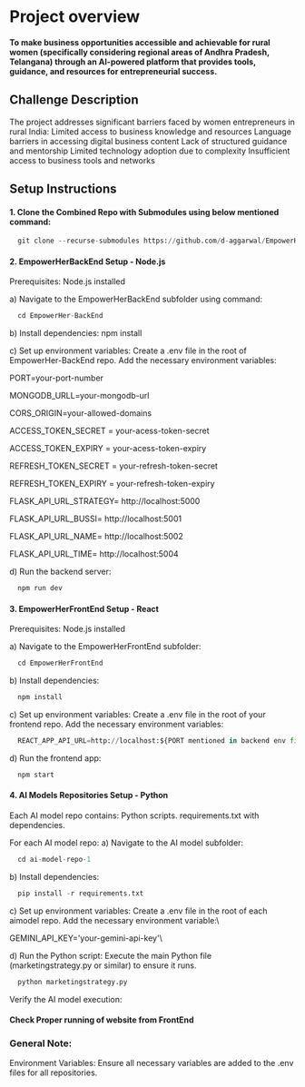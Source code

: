 # Project overview 

#### To make business opportunities accessible and achievable for rural women (specifically considering regional areas of Andhra Pradesh, Telangana) through an AI-powered platform that provides tools, guidance, and resources for entrepreneurial success.


## Challenge Description 

 The project addresses significant barriers faced by women entrepreneurs in rural India:
 Limited access to business knowledge and resources
 Language barriers in accessing digital business content
 Lack of structured guidance and mentorship
 Limited technology adoption due to complexity
 Insufficient access to business tools and networks


## Setup Instructions


#### 1.  Clone the Combined Repo with Submodules using below mentioned command: 
```python
  git clone --recurse-submodules https://github.com/d-aggarwal/EmpowerHer-Combined.git

```

#### 2. EmpowerHerBackEnd Setup - Node.js
  Prerequisites:  Node.js installed


a)  Navigate to the EmpowerHerBackEnd subfolder using command:
```python
  cd EmpowerHer-BackEnd
```

b)  Install dependencies: npm install


c)  Set up environment variables:
  Create a .env file in the root of EmpowerHer-BackEnd repo.
  Add the necessary environment variables:

PORT=your-port-number 

MONGODB_URLL=your-mongodb-url 

CORS_ORIGIN=your-allowed-domains 

ACCESS_TOKEN_SECRET = your-acess-token-secret

ACCESS_TOKEN_EXPIRY = your-acess-token-expiry

REFRESH_TOKEN_SECRET = your-refresh-token-secret

REFRESH_TOKEN_EXPIRY = your-refresh-token-expiry

FLASK_API_URL_STRATEGY= http://localhost:5000

FLASK_API_URL_BUSSI= http://localhost:5001

FLASK_API_URL_NAME= http://localhost:5002

FLASK_API_URL_TIME= http://localhost:5004



d)  Run the backend server:

```python
  npm run dev
```


#### 3.  EmpowerHerFrontEnd Setup - React
  Prerequisites:
  Node.js installed



a)  Navigate to the EmpowerHerFrontEnd subfolder:

```python
  cd EmpowerHerFrontEnd
```


b)  Install dependencies:

```python
  npm install
```


c)  Set up environment variables:
  Create a .env file in the root of your frontend repo.
  Add the necessary environment variables:

```python
  REACT_APP_API_URL=http://localhost:${PORT mentioned in backend env file}
```


d)  Run the frontend app:
```python
  npm start
```


#### 4.  AI Models Repositories Setup - Python

  Each AI model repo contains:
  Python scripts.
  requirements.txt with dependencies.

  For each AI model repo:
a)  Navigate to the AI model subfolder:

```python
  cd ai-model-repo-1
```

b)  Install dependencies:

```python
  pip install -r requirements.txt
```
c)  Set up environment variables:
  Create a .env file in the root of each aimodel repo.
  Add the necessary environment variable:\\

  GEMINI_API_KEY='your-gemini-api-key'\\

d)  Run the Python script:
  Execute the main Python file (marketingstrategy.py or similar) to ensure it runs.

```python
  python marketingstrategy.py
```

  Verify the AI model execution:


####  Check Proper running of website from FrontEnd

###  General Note:
  Environment Variables: Ensure all necessary variables are added to the .env files for all repositories.
